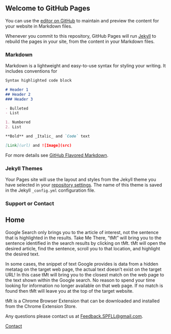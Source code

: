 ## Welcome to GitHub Pages

You can use the [editor on GitHub](https://github.com/TakeMeThere-tMt/takemethere-tmt.github.io/edit/main/README.md) to maintain and preview the content for your website in Markdown files.

Whenever you commit to this repository, GitHub Pages will run [Jekyll](https://jekyllrb.com/) to rebuild the pages in your site, from the content in your Markdown files.

### Markdown

Markdown is a lightweight and easy-to-use syntax for styling your writing. It includes conventions for

```markdown
Syntax highlighted code block

# Header 1
## Header 2
### Header 3

- Bulleted
- List

1. Numbered
2. List

**Bold** and _Italic_ and `Code` text

[Link](url) and ![Image](src)
```

For more details see [GitHub Flavored Markdown](https://guides.github.com/features/mastering-markdown/).

### Jekyll Themes

Your Pages site will use the layout and styles from the Jekyll theme you have selected in your [repository settings](https://github.com/TakeMeThere-tMt/takemethere-tmt.github.io/settings/pages). The name of this theme is saved in the Jekyll `_config.yml` configuration file.

### Support or Contact

## Home

Google Search only brings you to the article of interest, not the sentence that is highlighted in the results.  Take Me There, “tMt” will bring you to the sentence identified in the search results by clicking on tMt.  tMt will open the desired article, find the sentence, scroll you to that location, and highlight the desired text.

In some cases, the snippet of text Google provides is data from a hidden metatag on the target web page, the actual text doesn’t exist on the target URL!  In this case tMt will bring you to the closest match on the web page to the text shown within the Google search.  No reason to spend your time looking for information no longer available on that web page.  If no match is found then tMt will leave you at the top of the target website.

tMt is a Chrome Browser Extension that can be downloaded and installed from the Chrome Extension Store.

Any questions please contact us at Feedback.SPFLL@gmail.com.

[Contact](Contact.md)
